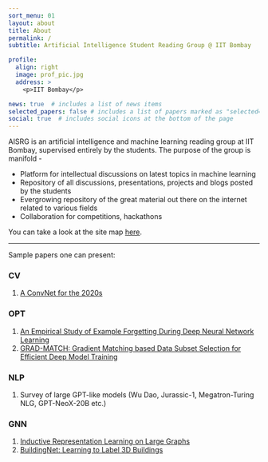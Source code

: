 ```yaml
---
sort_menu: 01
layout: about
title: About
permalink: /
subtitle: Artificial Intelligence Student Reading Group @ IIT Bombay

profile:
  align: right
  image: prof_pic.jpg
  address: >
    <p>IIT Bombay</p>

news: true  # includes a list of news items
selected_papers: false # includes a list of papers marked as "selected={true}"
social: true  # includes social icons at the bottom of the page
---
```

AISRG is an artificial intelligence and machine learning reading group at IIT Bombay, supervised entirely by the students. The purpose of the group is manifold - 
- Platform for intellectual discussions on latest topics in machine learning
- Repository of all discussions, presentations, projects and blogs posted by the students
- Evergrowing repository of the great material out there on the internet related to various fields
- Collaboration for competitions, hackathons  

You can take a look at the site map [here](/map).

---

Sample papers one can present:  
### CV
1. [A ConvNet for the 2020s](https://arxiv.org/abs/2201.03545)

### OPT
1. [An Empirical Study of Example Forgetting During Deep Neural Network Learning](https://openreview.net/pdf?id=BJlxm30cKm)
2. [GRAD-MATCH: Gradient Matching based Data Subset Selection for Efficient Deep Model Training](https://arxiv.org/abs/2103.00123)

### NLP
1. Survey of large GPT-like models (Wu Dao, Jurassic-1, Megatron-Turing NLG, GPT-NeoX-20B etc.)

### GNN
1. [Inductive Representation Learning on Large Graphs](https://arxiv.org/abs/1706.02216)
2. [BuildingNet: Learning to Label 3D Buildings](https://buildingnet.org/)

